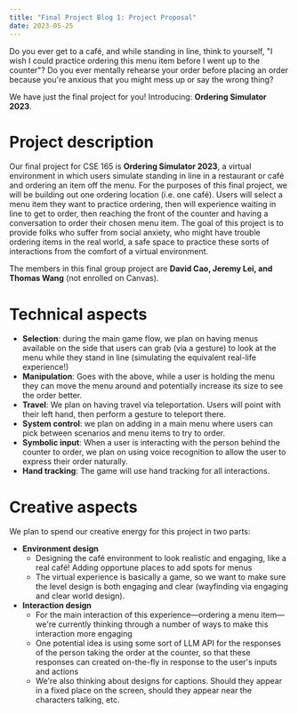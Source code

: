 ```yaml
---
title: "Final Project Blog 1: Project Proposal"
date: 2023-05-25
---
```


Do you ever get to a café, and while standing in line, think to yourself, "I wish I could practice ordering this menu item before I went up to the counter"? Do you ever mentally rehearse your order before placing an order because you're anxious that you might mess up or say the wrong thing?

We have just the final project for you! Introducing: **Ordering Simulator 2023**.

# Project description

Our final project for CSE 165 is **Ordering Simulator 2023**, a virtual environment in which users simulate standing in line in a restaurant or café and ordering an item off the menu. For the purposes of this final project, we will be building out one ordering location (i.e. one café). Users will select a menu item they want to practice ordering, then will experience waiting in line to get to order, then reaching the front of the counter and having a conversation to order their chosen menu item. The goal of this project is to provide folks who suffer from social anxiety, who might have trouble ordering items in the real world, a safe space to practice these sorts of interactions from the comfort of a virtual environment.

The members in this final group project are **David Cao, Jeremy Lei, and Thomas Wang** (not enrolled on Canvas).

# Technical aspects

- **Selection**: during the main game flow, we plan on having menus available on the side that users can grab (via a gesture) to look at the menu while they stand in line (simulating the equivalent real-life experience!)
- **Manipulation**: Goes with the above, while a user is holding the menu they can move the menu around and potentially increase its size to see the order better.
- **Travel**: We plan on having travel via teleportation. Users will point with their left hand, then perform a gesture to teleport there.
- **System control**: we plan on adding in a main menu where users can pick between scenarios and menu items to try to order.
- **Symbolic input**: When a user is interacting with the person behind the counter to order, we plan on using voice recognition to allow the user to express their order naturally.
- **Hand tracking**: The game will use hand tracking for all interactions.

# Creative aspects

We plan to spend our creative energy for this project in two parts:

- **Environment design**
	- Designing the café environment to look realistic and engaging, like a real café! Adding opportune places to add spots for menus
	- The virtual experience is basically a game, so we want to make sure the level design is both engaging and clear (wayfinding via engaging and clear world design).
- **Interaction design**
	- For the main interaction of this experience—ordering a menu item—we're currently thinking through a number of ways to make this interaction more engaging
	- One potential idea is using some sort of LLM API for the responses of the person taking the order at the counter, so that these responses can created on-the-fly in response to the user's inputs and actions
	- We're also thinking about designs for captions. Should they appear in a fixed place on the screen, should they appear near the characters talking, etc.

